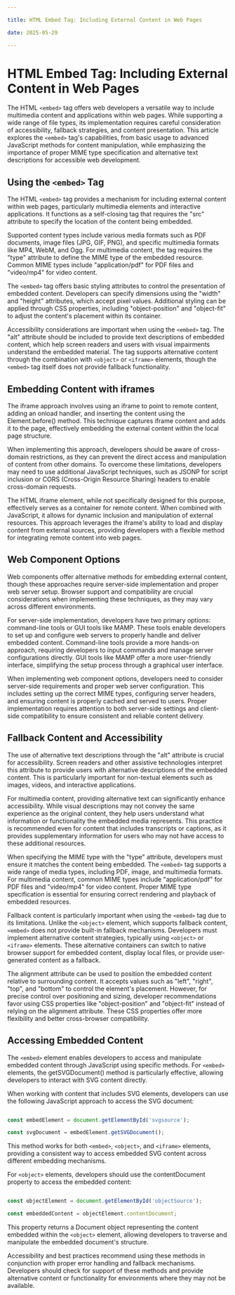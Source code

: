 ```yaml
---

title: HTML Embed Tag: Including External Content in Web Pages

date: 2025-05-29

---
```



# HTML Embed Tag: Including External Content in Web Pages

The HTML `<embed>` tag offers web developers a versatile way to include multimedia content and applications within web pages. While supporting a wide range of file types, its implementation requires careful consideration of accessibility, fallback strategies, and content presentation. This article explores the `<embed>` tag's capabilities, from basic usage to advanced JavaScript methods for content manipulation, while emphasizing the importance of proper MIME type specification and alternative text descriptions for accessible web development.


## Using the `<embed>` Tag

The HTML `<embed>` tag provides a mechanism for including external content within web pages, particularly multimedia elements and interactive applications. It functions as a self-closing tag that requires the "src" attribute to specify the location of the content being embedded.

Supported content types include various media formats such as PDF documents, image files (JPG, GIF, PNG), and specific multimedia formats like MP4, WebM, and Ogg. For multimedia content, the tag requires the "type" attribute to define the MIME type of the embedded resource. Common MIME types include "application/pdf" for PDF files and "video/mp4" for video content.

The `<embed>` tag offers basic styling attributes to control the presentation of embedded content. Developers can specify dimensions using the "width" and "height" attributes, which accept pixel values. Additional styling can be applied through CSS properties, including "object-position" and "object-fit" to adjust the content's placement within its container.

Accessibility considerations are important when using the `<embed>` tag. The "alt" attribute should be included to provide text descriptions of embedded content, which help screen readers and users with visual impairments understand the embedded material. The tag supports alternative content through the combination with `<object>` or `<iframe>` elements, though the `<embed>` tag itself does not provide fallback functionality.


## Embedding Content with iframes

The iframe approach involves using an iframe to point to remote content, adding an onload handler, and inserting the content using the Element.before() method. This technique captures iframe content and adds it to the page, effectively embedding the external content within the local page structure.

When implementing this approach, developers should be aware of cross-domain restrictions, as they can prevent the direct access and manipulation of content from other domains. To overcome these limitations, developers may need to use additional JavaScript techniques, such as JSONP for script inclusion or CORS (Cross-Origin Resource Sharing) headers to enable cross-domain requests.

The HTML iframe element, while not specifically designed for this purpose, effectively serves as a container for remote content. When combined with JavaScript, it allows for dynamic inclusion and manipulation of external resources. This approach leverages the iframe's ability to load and display content from external sources, providing developers with a flexible method for integrating remote content into web pages.


## Web Component Options

Web components offer alternative methods for embedding external content, though these approaches require server-side implementation and proper web server setup. Browser support and compatibility are crucial considerations when implementing these techniques, as they may vary across different environments.

For server-side implementation, developers have two primary options: command-line tools or GUI tools like MAMP. These tools enable developers to set up and configure web servers to properly handle and deliver embedded content. Command-line tools provide a more hands-on approach, requiring developers to input commands and manage server configurations directly. GUI tools like MAMP offer a more user-friendly interface, simplifying the setup process through a graphical user interface.

When implementing web component options, developers need to consider server-side requirements and proper web server configuration. This includes setting up the correct MIME types, configuring server headers, and ensuring content is properly cached and served to users. Proper implementation requires attention to both server-side settings and client-side compatibility to ensure consistent and reliable content delivery.


## Fallback Content and Accessibility

The use of alternative text descriptions through the "alt" attribute is crucial for accessibility. Screen readers and other assistive technologies interpret this attribute to provide users with alternative descriptions of the embedded content. This is particularly important for non-textual elements such as images, videos, and interactive applications.

For multimedia content, providing alternative text can significantly enhance accessibility. While visual descriptions may not convey the same experience as the original content, they help users understand what information or functionality the embedded media represents. This practice is recommended even for content that includes transcripts or captions, as it provides supplementary information for users who may not have access to these additional resources.

When specifying the MIME type with the "type" attribute, developers must ensure it matches the content being embedded. The `<embed>` tag supports a wide range of media types, including PDF, image, and multimedia formats. For multimedia content, common MIME types include "application/pdf" for PDF files and "video/mp4" for video content. Proper MIME type specification is essential for ensuring correct rendering and playback of embedded resources.

Fallback content is particularly important when using the `<embed>` tag due to its limitations. Unlike the `<object>` element, which supports fallback content, `<embed>` does not provide built-in fallback mechanisms. Developers must implement alternative content strategies, typically using `<object>` or `<iframe>` elements. These alternative containers can switch to native browser support for embedded content, display local files, or provide user-generated content as a fallback.

The alignment attribute can be used to position the embedded content relative to surrounding content. It accepts values such as "left", "right", "top", and "bottom" to control the element's placement. However, for precise control over positioning and sizing, developer recommendations favor using CSS properties like "object-position" and "object-fit" instead of relying on the alignment attribute. These CSS properties offer more flexibility and better cross-browser compatibility.


## Accessing Embedded Content

The `<embed>` element enables developers to access and manipulate embedded content through JavaScript using specific methods. For `<embed>` elements, the getSVGDocument() method is particularly effective, allowing developers to interact with SVG content directly.

When working with content that includes SVG elements, developers can use the following JavaScript approach to access the SVG document:

```javascript

const embedElement = document.getElementById('svgsource');

const svgDocument = embedElement.getSVGDocument();

```

This method works for both `<embed>`, `<object>`, and `<iframe>` elements, providing a consistent way to access embedded SVG content across different embedding mechanisms.

For `<object>` elements, developers should use the contentDocument property to access the embedded content:

```javascript

const objectElement = document.getElementById('objectSource');

const embeddedContent = objectElement.contentDocument;

```

This property returns a Document object representing the content embedded within the `<object>` element, allowing developers to traverse and manipulate the embedded document's structure.

Accessibility and best practices recommend using these methods in conjunction with proper error handling and fallback mechanisms. Developers should check for support of these methods and provide alternative content or functionality for environments where they may not be available.


